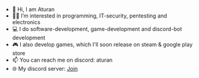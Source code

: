 - 👋 Hi, I am Aturan
- 👨‍💻 I’m interested in programming, IT-security, pentesting and electronics
- 💻 I do software-development, game-development and discord-bot development
- 🎮 I also develop games, which I'll soon release on steam & google play store
- 📫 You can reach me on discord: aturan
- 🌐 My discord server: [Join](https://dsc.gg/atu)

<!---
ATU-Dev/ATU-Dev is a ✨ special ✨ repository because its `README.md` (this file) appears on your GitHub profile.
You can click the Preview link to take a look at your changes.
--->
